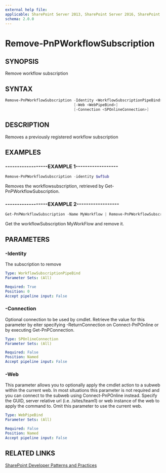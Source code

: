 ```yaml
---
external help file:
applicable: SharePoint Server 2013, SharePoint Server 2016, SharePoint Online
schema: 2.0.0
---
```

# Remove-PnPWorkflowSubscription

## SYNOPSIS
Remove workflow subscription

## SYNTAX 

```powershell
Remove-PnPWorkflowSubscription -Identity <WorkflowSubscriptionPipeBind>
                               [-Web <WebPipeBind>]
                               [-Connection <SPOnlineConnection>]
```

## DESCRIPTION
Removes a previously registered workflow subscription

## EXAMPLES

### ------------------EXAMPLE 1------------------
```powershell
Remove-PnPWorkflowSubscription -identity $wfSub
```

Removes the workflowsubscription, retrieved by Get-PnPWorkflowSubscription.

### ------------------EXAMPLE 2------------------
```powershell
Get-PnPWorkflowSubscription -Name MyWorkflow | Remove-PnPWorkflowSubscription
```

Get the workflowSubscription MyWorkFlow and remove it.

## PARAMETERS

### -Identity
The subscription to remove

```yaml
Type: WorkflowSubscriptionPipeBind
Parameter Sets: (All)

Required: True
Position: 0
Accept pipeline input: False
```

### -Connection
Optional connection to be used by cmdlet. Retrieve the value for this parameter by eiter specifying -ReturnConnection on Connect-PnPOnline or by executing Get-PnPConnection.

```yaml
Type: SPOnlineConnection
Parameter Sets: (All)

Required: False
Position: Named
Accept pipeline input: False
```

### -Web
This parameter allows you to optionally apply the cmdlet action to a subweb within the current web. In most situations this parameter is not required and you can connect to the subweb using Connect-PnPOnline instead. Specify the GUID, server relative url (i.e. /sites/team1) or web instance of the web to apply the command to. Omit this parameter to use the current web.

```yaml
Type: WebPipeBind
Parameter Sets: (All)

Required: False
Position: Named
Accept pipeline input: False
```

## RELATED LINKS

[SharePoint Developer Patterns and Practices](http://aka.ms/sppnp)